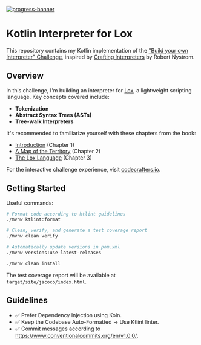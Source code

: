 [![progress-banner](https://backend.codecrafters.io/progress/interpreter/2af86dd6-03ef-4a23-8c5b-de136419a078)](https://app.codecrafters.io/users/codecrafters-bot?r=2qF)

# Kotlin Interpreter for Lox

This repository contains my Kotlin implementation of the ["Build your own Interpreter" Challenge](https://app.codecrafters.io/courses/interpreter/overview), inspired by [Crafting Interpreters](https://craftinginterpreters.com/) by Robert Nystrom.

## Overview
In this challenge, I'm building an interpreter for [Lox](https://craftinginterpreters.com/the-lox-language.html), a lightweight scripting language. Key concepts covered include:

- **Tokenization**
- **Abstract Syntax Trees (ASTs)**
- **Tree-walk Interpreters**

It's recommended to familiarize yourself with these chapters from the book:

- [Introduction](https://craftinginterpreters.com/introduction.html) (Chapter 1)
- [A Map of the Territory](https://craftinginterpreters.com/a-map-of-the-territory.html) (Chapter 2)
- [The Lox Language](https://craftinginterpreters.com/the-lox-language.html) (Chapter 3)

For the interactive challenge experience, visit [codecrafters.io](https://codecrafters.io).

## Getting Started

Useful commands:

```bash
# Format code according to ktlint guidelines
./mvnw ktlint:format

# Clean, verify, and generate a test coverage report
./mvnw clean verify

# Automatically update versions in pom.xml
./mvnw versions:use-latest-releases

./mvnw clean install
```

The test coverage report will be available at `target/site/jacoco/index.html`.

## Guidelines

- ✅ Prefer Dependency Injection using Koin.
- ✅ Keep the Codebase Auto-Formatted → Use Ktlint linter.
- ✅ Commit messages according to https://www.conventionalcommits.org/en/v1.0.0/.

